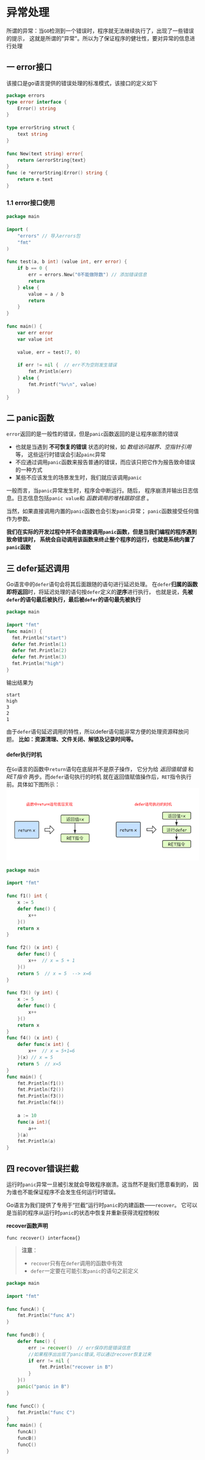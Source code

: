 # 异常处理
所谓的异常：当`GO`检测到一个错误时，程序就无法继续执行了，出现了一些错误的提示，
这就是所谓的"异常"。所以为了保证程序的健壮性，要对异常的信息进行处理

## 一 error接口
该接口是go语言提供的错误处理的标准模式，该接口的定义如下
```go
package errors
type error interface {
	Error() string
}

type errorString struct {
	text string
}

func New(text string) error{
	return &errorString{text}
}
func (e *errorString)Error() string {
	return e.text
}
```

### 1.1 error接口使用

```go
package main

import (
	"errors" // 导入errors包
	"fmt"
)

func test(a, b int) (value int, err error) {
	if b == 0 {
		err = errors.New("0不能做除数") // 添加错误信息
		return
	} else {
		value = a / b
		return
	}
}

func main() {
	var err error
	var value int

	value, err = test(7, 0)

	if err != nil {  // err不为空则发生错误
		fmt.Println(err)
	} else {
		fmt.Printf("%v\n", value)
	}
}
```

## 二 panic函数
`error`返回的是一般性的错误，但是`panic`函数返回的是让程序崩溃的错误

* 也就是当遇到 **不可恢复的错误** 状态的时候，如 *数组访问越界、空指针引用* 等，
  这些运行时错误会引起`painc`异常
* 不应通过调用`panic`函数来报告普通的错误，而应该只把它作为报告致命错误的一种方式
* 某些不应该发生的场景发生时，我们就应该调用`panic`

一般而言，当`panic`异常发生时，程序会中断运行。随后，
程序崩溃并输出日志信息。日志信息包括`panic value`和 *函数调用的堆栈跟踪信息* 。

当然，如果直接调用内置的`panic`函数也会引发`panic`异常；
`panic`函数接受任何值作为参数。

**我们在实际的开发过程中并不会直接调用`panic`函数，但是当我们编程的程序遇到致命错误时，
系统会自动调用该函数来终止整个程序的运行，也就是系统内置了`panic`函数**

## 三 defer延迟调用
Go语言中的`defer`语句会将其后面跟随的语句进行延迟处理。
在`defer`**归属的函数即将返回**时，将延迟处理的语句按`defer`定义的**逆序**进行执行，
也就是说，**先被`defer`的语句最后被执行，最后被`defer`的语句最先被执行**
```go
package main

import "fmt"
func main() {
  fmt.Println("start")
  defer fmt.Println(1)
  defer fmt.Println(2)
  defer fmt.Println(3)
  fmt.Println("high")
}
```
输出结果为
```
start
high
3
2
1
```

由于`defer`语句延迟调用的特性，所以defer语句能非常方便的处理资源释放问题。
**比如：资源清理、文件关闭、解锁及记录时间等。**

#### defer执行时机
在`Go`语言的函数中`return`语句在底层并不是原子操作，
它分为给 *返回值赋值* 和 *RET指令* 两步。而`defer`语句执行的时机
就在返回值赋值操作后，`RET`指令执行前。具体如下图所示：
![](./.img/defer执行时机.png)

```go
package main

import "fmt"

func f1() int {
	x := 5
	defer func() {
		x++
	}()
	return x
}

func f2() (x int) {
	defer func() {
		x++  // x = 5 + 1
	}()
	return 5  // x = 5  --> x=6
}

func f3() (y int) {
	x := 5
	defer func() {
		x++
	}()
	return x
}
func f4() (x int) {
	defer func(x int) {
		x++  // x = 5+1=6
	}(x) // x = 5
	return 5  // x=5
}
func main() {
	fmt.Println(f1())
	fmt.Println(f2())
	fmt.Println(f3())
	fmt.Println(f4())

	a := 10
	func(a int){
		a++
	}(a)
	fmt.Println(a)
}
```

## 四 recover错误拦截

运行时`panic`异常一旦被引发就会导致程序崩溃。这当然不是我们愿意看到的，
因为谁也不能保证程序不会发生任何运行时错误。

Go语言为我们提供了专用于“拦截”运行时`panic`的内建函数——`recover`。
它可以是当前的程序从运行时`panic`的状态中恢复并重新获得流程控制权

**recover函数声明**
```
func recover() interfacea{}
```
> **注意**：
> * `recover`只有在`defer`调用的函数中有效
> * `defer`一定要在可能引发`panic`的语句之前定义

```go
package main

import "fmt"

func funcA() {
	fmt.Println("func A")
}

func funcB() {
	defer func() {
		err := recover()  // err保存的是错误信息
		//如果程序出出现了panic错误,可以通过recover恢复过来
		if err != nil {
			fmt.Println("recover in B")
		}
	}()
	panic("panic in B")
}

func funcC() {
	fmt.Println("func C")
}
func main() {
	funcA()
	funcB()
	funcC()
}
```



